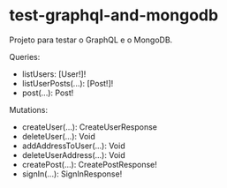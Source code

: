 # test-graphql-and-mongodb

Projeto para testar o GraphQL e o MongoDB.

Queries:
  - listUsers: [User!]!
  - listUserPosts(...): [Post!]!
  - post(...): Post!
  
Mutations:
  - createUser(...): CreateUserResponse
  - deleteUser(...): Void
  - addAddressToUser(...): Void
  - deleteUserAddress(...): Void
  - createPost(...): CreatePostResponse!
  - signIn(...): SignInResponse!

